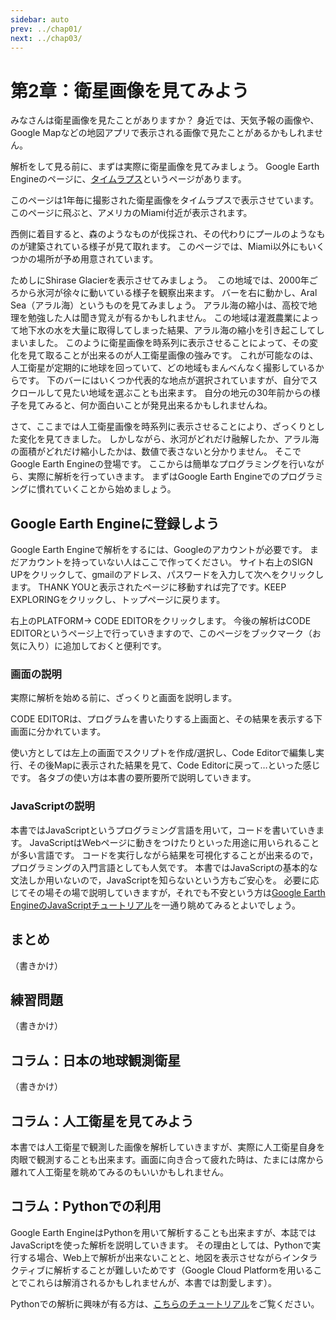 ```yaml
---
sidebar: auto
prev: ../chap01/
next: ../chap03/
---
```

# 第2章：衛星画像を見てみよう

みなさんは衛星画像を見たことがありますか？
身近では、天気予報の画像や、Google
Mapなどの地図アプリで表示される画像で見たことがあるかもしれません。

解析をして見る前に、まずは実際に衛星画像を見てみましょう。 Google Earth
Engineのページに、[タイムラプス](https://earthengine.google.com/timelapse/)というページがあります。

このページは1年毎に撮影された衛星画像をタイムラプスで表示させています。
このページに飛ぶと、アメリカのMiami付近が表示されます。
<a :href="$withBase('/chap02/timelapse_miami.png')" target="_blank">
  <img :src="$withBase('/chap02/timelapse_miami.png')" alt="">
</a>

西側に着目すると、森のようなものが伐採され、その代わりにプールのようなものが建築されている様子が見て取れます。
このページでは、Miami以外にもいくつかの場所が予め用意されています。

ためしにShirase Glacierを表示させてみましょう。
<a :href="$withBase('/chap02/timelapse_shirase_glacier.png')" target="_blank">
  <img :src="$withBase('/chap02/timelapse_shirase_glacier.png')" alt="">
</a>
この地域では、2000年ごろから氷河が徐々に動いている様子を観察出来ます。
バーを右に動かし、Aral Sea（アラル海）というものを見てみましょう。
アラル海の縮小は、高校で地理を勉強した人は聞き覚えが有るかもしれません。
この地域は灌漑農業によって地下水の水を大量に取得してしまった結果、アラル海の縮小を引き起こしてしまいました。
このように衛星画像を時系列に表示させることによって、その変化を見て取ることが出来るのが人工衛星画像の強みです。
これが可能なのは、人工衛星が定期的に地球を回っていて、どの地域もまんべんなく撮影しているからです。
下のバーにはいくつか代表的な地点が選択されていますが、自分でスクロールして見たい地域を選ぶことも出来ます。
自分の地元の30年前からの様子を見てみると、何か面白いことが発見出来るかもしれませんね。

さて、ここまでは人工衛星画像を時系列に表示させることにより、ざっくりとした変化を見てきました。
しかしながら、氷河がどれだけ融解したか、アラル海の面積がどれだけ縮小したかは、数値で表さないと分かりません。
そこでGoogle Earth Engineの登場です。
ここからは簡単なプログラミングを行いながら、実際に解析を行っていきます。
まずはGoogle Earth
Engineでのプログラミングに慣れていくことから始めましょう。

## Google Earth Engineに登録しよう

Google Earth Engineで解析をするには、Googleのアカウントが必要です。
まだアカウントを持っていない人はここで作ってください。 サイト右上のSIGN
UPをクリックして、gmailのアドレス、パスワードを入力して次へをクリックします。
THANK YOUと表示されたページに移動すれば完了です。KEEP
EXPLORINGをクリックし、トップページに戻ります。

右上のPLATFORM→ CODE EDITORをクリックします。 今後の解析はCODE
EDITORというページ上で行っていきますので、このページをブックマーク（お気に入り）に追加しておくと便利です。

### 画面の説明

実際に解析を始める前に、ざっくりと画面を説明します。 
<a :href="$withBase('/chap02/code_editor.png')" target="_blank">
  <img :src="$withBase('/chap02/code_editor.png')" alt="">
</a>

CODE EDITORは、プログラムを書いたりする上画面と、その結果を表示する下画面に分かれています。

使い方としては左上の画面でスクリプトを作成/選択し、Code
Editorで編集し実行、その後Mapに表示された結果を見て、Code
Editorに戻って…といった感じです。
各タブの使い方は本書の要所要所で説明していきます。

### JavaScriptの説明

本書ではJavaScriptというプログラミング言語を用いて，コードを書いていきます。
JavaScriptはWebページに動きをつけたりといった用途に用いられることが多い言語です。
コードを実行しながら結果を可視化することが出来るので，プログラミングの入門言語としても人気です。
本書ではJavaScriptの基本的な文法しか用いないので，JavaScriptを知らないという方もご安心を。
必要に応じてその場その場で説明していきますが，それでも不安という方は[Google Earth EngineのJavaScriptチュートリアル](https://developers.google.com/earth-engine/tutorial_js_01)を一通り眺めてみるとよいでしょう。


## まとめ
（書きかけ）

## 練習問題
（書きかけ）

## コラム：日本の地球観測衛星
（書きかけ）

## コラム：人工衛星を見てみよう

本書では人工衛星で観測した画像を解析していきますが、実際に人工衛星自身を肉眼で観測することも出来ます。画面に向き合って疲れた時は、たまには席から離れて人工衛星を眺めてみるのもいいかもしれません。

## コラム：Pythonでの利用

Google Earth
EngineはPythonを用いて解析することも出来ますが、本誌ではJavaScriptを使った解析を説明していきます。
その理由としては、Pythonで実行する場合、Web上で解析が出来ないことと、地図を表示させながらインタラクティブに解析することが難しいためです（Google Cloud Platformを用いることでこれらは解消されるかもしれませんが、本書では割愛します）。

Pythonでの解析に興味が有る方は、[こちらのチュートリアル](https://developers.google.com/earth-engine/python_instal)をご覧ください。



